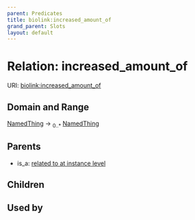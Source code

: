 ```yaml
---
parent: Predicates
title: biolink:increased_amount_of
grand_parent: Slots
layout: default
---
```


# Relation: increased_amount_of




URI: [biolink:increased_amount_of](https://w3id.org/biolink/increased_amount_of)

## Domain and Range

[NamedThing](NamedThing.md) ->  <sub>0..\*</sub> [NamedThing](NamedThing.md)

## Parents

 *  is_a: [related to at instance level](related_to_at_instance_level.md)

## Children


## Used by


